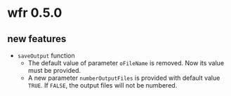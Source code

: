 # wfr 0.5.0

## new features

* `saveOutput` function
    * The default value of parameter `oFileName` is removed. Now its value must be provided.
    * A new parameter `numberOutputFiles` is provided with default value `TRUE`. If `FALSE`, the output files will not be numbered.
